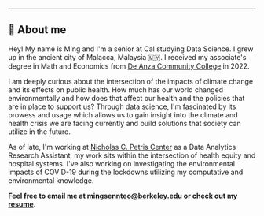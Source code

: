 ---

## 👋 About me

Hey! My name is Ming and I'm a senior at Cal studying Data Science. I grew up in the ancient city of Malacca, Malaysia 🇲🇾. I received my associate's degree in Math and Economics from [De Anza Community College](https://www.deanza.edu/) in 2022.

I am deeply curious about the intersection of the impacts of climate change and its effects on public health. How much has our world changed environmentally and how does that affect our health and the policies that are in place to support us? Through data science, I'm fascinated by its prowess and usage which allows us to gain insight into the climate and health crisis we are facing currently and build solutions that society can utilize in the future.

As of late, I'm working at [Nicholas C. Petris Center](https://petris.org/) as a Data Analytics Research Assistant, my work sits within the intersection of health equity and hospital systems. I've also working on investigating the environmental impacts of COVID-19 during the lockdowns utilizing my computative and environmental knowledge.

**Feel free to email me at <a href="mailto:mingsennteo@berkeley.edu">mingsennteo@berkeley.edu</a> or check out my [resume](https://docs.google.com/document/d/1laZB935c4CFHYRffg4BDmahkLzfhLBQLzCIWJ81t824/edit?usp=sharing).**

